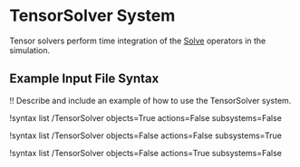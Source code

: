 # TensorSolver System

Tensor solvers perform time integration of the [Solve](Solve/index.md) operators in the simulation.

## Example Input File Syntax

!! Describe and include an example of how to use the TensorSolver system.

!syntax list /TensorSolver objects=True actions=False subsystems=False

!syntax list /TensorSolver objects=False actions=False subsystems=True

!syntax list /TensorSolver objects=False actions=True subsystems=False
